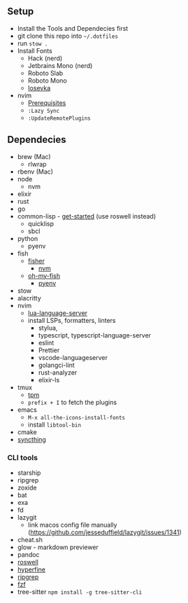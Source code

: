 ## Setup
- Install the Tools and Dependecies first
 - git clone this repo into `~/.dotfiles`
- run `stow .`
- Install Fonts
	- Hack (nerd)
	- Jetbrains Mono (nerd)
	- Roboto Slab
	- Roboto Mono
	- [Iosevka](https://github.com/be5invis/Iosevka)
- nvim
	- [Prerequisites](https://github.com/neovim/neovim/wiki/Building-Neovim#build-prerequisites)
	- `:Lazy Sync`
	- `:UpdateRemotePlugins`

## Dependecies
- brew (Mac)
	- rlwrap
- rbenv (Mac)
- node
	- nvm
- elixir
- rust
- go
- common-lisp - [get-started](https://lisp-lang.org/learn/getting-started/) (use roswell instead)
	- quicklisp
	- sbcl
- python
	- pyenv
- fish
	- [fisher](https://github.com/jorgebucaran/fisher)
		- [nvm](https://github.com/jorgebucaran/nvm.fish)
	- [oh-my-fish](https://github.com/oh-my-fish/oh-my-fish)
		- [pyenv](https://github.com/oh-my-fish/plugin-pyenv)
- stow
- alacritty
- nvim
	- [lua-language-server](https://github.com/sumneko/lua-language-server/wiki/Getting-Started)
	- install LSPs, formatters, linters
		- stylua,
		- typescript, typescript-language-server
		- eslint
		- Prettier
		- vscode-languageserver
		- golangci-lint
		- rust-analyzer
		- elixir-ls
- tmux
	- [tpm](https://github.com/tmux-plugins/tpm)
	- `prefix + I` to fetch the plugins
- emacs
	- `M-x all-the-icons-install-fonts`
    - install `libtool-bin`
- cmake
- [syncthing](https://syncthing.net/downloads/)

### CLI tools
- starship
- ripgrep
- zoxide
- bat
- exa
- fd
- lazygit
	- link macos config file manually (https://github.com/jesseduffield/lazygit/issues/1341)
- cheat.sh
- glow - markdown previewer
- pandoc
- [roswell](https://github.com/roswell/roswell)
- [hyperfine](https://github.com/sharkdp/hyperfine)
- [ripgrep](https://github.com/BurntSushi/ripgrep#installation)
- [fzf](https://github.com/junegunn/fzf)
- tree-sitter `npm install -g tree-sitter-cli`
